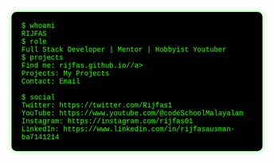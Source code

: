 <pre style="background-color: #000000; color: #33ff00; font-family: 'Courier New', Courier, monospace; padding: 20px; border-radius: 10px; white-space: pre-wrap; word-wrap: break-word; box-shadow: 0 0 10px rgba(0, 255, 0, 0.5);">
$ whoami
RIJFAS
$ role
Full Stack Developer | Mentor | Hobbyist Youtuber
$ projects
Find me: <a href="https://rijfas.github.io/" style="color: #33ff00; text-decoration: none;">rijfas.github.io//a>
Projects: <a href="https://rijfas.github.io/projects.html" style="color: #33ff00; text-decoration: none;">My Projects</a>
Contact: <a href="mailto:rijfaskp@gmail.com" style="color: #33ff00; text-decoration: none;">Email</a>

$ social
Twitter: <a href="https://twitter.com/Rijfas1" style="color: #33ff00; text-decoration: none;">https://twitter.com/Rijfas1</a>
YouTube: <a href="https://www.youtube.com/@rijfas2623" style="color: #33ff00; text-decoration: none;">https://www.youtube.com/@codeSchoolMalayalam</a>
Instagram: <a href="https://instagram.com/rijfas01" style="color: #33ff00; text-decoration: none;">https://instagram.com/rijfas01</a>
LinkedIn: <a href="https://www.linkedin.com/in/rijfasausman-ba7141214" style="color: #33ff00; text-decoration: none;">https://www.linkedin.com/in/rijfasausman-ba7141214</a>
</pre>
